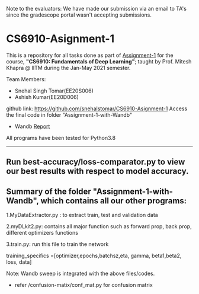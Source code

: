 Note to the evaluators: We have made our submission via an email to TA's since the gradescope portal wasn't accepting submissions.
# CS6910-Asignment-1

This is a repository for all tasks done as part of [Assignment-1](https://wandb.ai/miteshk/assignments/reports/Assignment-1--VmlldzozNjk4NDE?accessToken=r7ndsh8lf4wlxyjln7phvvfb8ftvc0n4lyn4tiowdg06hhzpzfzki4jrm28wqh44) for the course, **"CS6910: Fundamentals of Deep Learning"**; taught by Prof. Mitesh Khapra @ IITM during the Jan-May 2021 semester. 

Team Members:
+ Snehal Singh Tomar(EE20S006)
+ Ashish Kumar(EE20D006)


github link: https://github.com/snehalstomar/CS6910-Asignment-1
Access the final code in folder "Assignment-1-with-Wandb"

+ Wandb [Report](https://wandb.ai/snehalstomar/cs6910-assignment-1/reports/CS6910-Assignment-1--Vmlldzo1NTAwODA?accessToken=dvoaabcy3kwbcy0pju4wcnp1qs9k12lyu1o8vydgilyh3n46ztxq46kuep0m9f64)

All programs have been tested for Python3.8
_____________________________________________________________________________________________________________________________

## Run best-accuracy/loss-comparator.py to view our best results with respect to model accuracy. 


## Summary of the folder "Assignment-1-with-Wandb", which contains all our other programs: 

1.MyDataExtractor.py : to extract train, test and validation data

2.myDLkit2.py: contains all major function such as forward prop, back prop, different optimizers functions

3.train.py: run this file to train the network

training_specifics =[optimizer,epochs,batchsz,eta, gamma, beta1,beta2, loss, data]


Note: Wandb sweep is integrated with the above files/codes.

* refer /confusion-matix/conf_mat.py for confusion matrix



